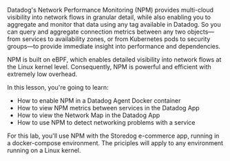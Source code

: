 Datadog's Network Performance Monitoring (NPM) provides multi-cloud visibility into network flows in granular detail, while also enabling you to aggregate and monitor that data using any tag available in Datadog. So you can query and aggregate connection metrics between any two objects—from services to availability zones, or from Kubernetes pods to security groups—to provide immediate insight into performance and dependencies.

NPM is built on eBPF, which enables detailed visibility into network flows at the Linux kernel level. Consequently, NPM is powerful and efficient with extremely low overhead.

In this lesson, you're going to learn: 
- How to enable NPM in a Datadog Agent Docker container 
- How to view NPM metrics between services in the Datadog App
- How to view the Network Map in the Datadog App
- How to use NPM to detect networking problems with a service

For this lab, you'll use NPM with the Storedog e-commerce app, running in a docker-compose environment. The priciples will apply to any environment running on a Linux kernel.